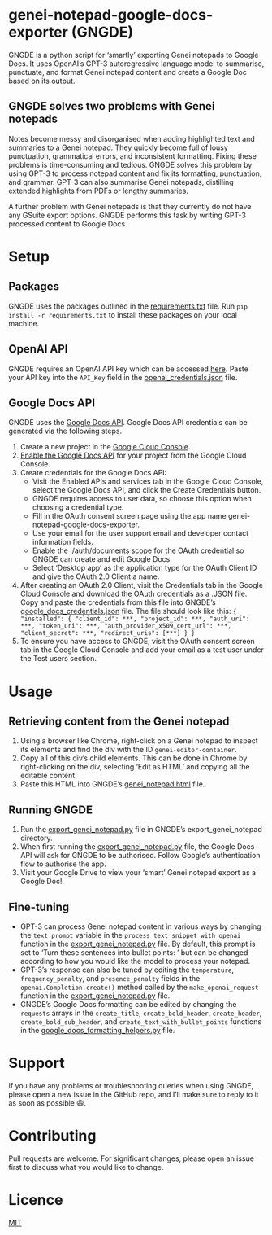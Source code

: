 # genei-notepad-google-docs-exporter (GNGDE)
GNGDE is a python script for ‘smartly’ exporting Genei notepads to Google Docs. It uses OpenAI’s GPT-3 autoregressive language model to summarise, punctuate, and format Genei notepad content and create a Google Doc based on its output. 

## GNGDE solves two problems with Genei notepads
Notes become messy and disorganised when adding highlighted text and summaries to a Genei notepad. They quickly become full of lousy punctuation, grammatical errors, and inconsistent formatting. Fixing these problems is time-consuming and tedious. GNGDE solves this problem by using GPT-3 to process notepad content and fix its formatting, punctuation, and grammar. GPT-3 can also summarise Genei notepads, distilling extended highlights from PDFs or lengthy summaries. 

A further problem with Genei notepads is that they currently do not have any GSuite export options. GNGDE performs this task by writing GPT-3 processed content to Google Docs. 

# Setup
## Packages
GNGDE uses the packages outlined in the [requirements.txt](requirements.txt) file. Run `pip install -r requirements.txt` to install these packages on your local machine.

## OpenAI API
GNGDE requires an OpenAI API key which can be accessed [here](https://beta.openai.com/account/api-keys). Paste your API key into the `API_Key` field in the [openai_credentials.json](openai_credentials.json) file.

## Google Docs API
GNGDE uses the [Google Docs API](https://developers.google.com/docs/api). Google Docs API credentials can be generated via the following steps. 
1. Create a new project in the [Google Cloud Console](https://console.cloud.google.com/).
2. [Enable the Google Docs API](https://console.cloud.google.com/apis/library/docs.googleapis.com) for your project from the Google Cloud Console. 
3. Create credentials for the Google Docs API:
    - Visit the Enabled APIs and services tab in the Google Cloud Console, select the Google Docs API, and click the Create Credentials button. 
    - GNGDE requires access to user data, so choose this option when choosing a credential type. 
    - Fill in the OAuth consent screen page using the app name genei-notepad-google-docs-exporter. 
    - Use your email for the user support email and developer contact information fields. 
    - Enable the ./auth/documents scope for the OAuth credential so GNGDE can create and edit Google Docs. 
    - Select ‘Desktop app’ as the application type for the OAuth Client ID and give the OAuth 2.0 Client a name. 
4. After creating an OAuth 2.0 Client, visit the Credentials tab in the Google Cloud Console and download the OAuth credentials as a .JSON file. Copy and paste the credentials from this file into GNGDE’s [google_docs_credentials.json](google_docs_credentials.json) file. The file should look like this:
`{
  "installed": {
    "client_id": ***,
    "project_id": ***,
    "auth_uri": ***,
    "token_uri": ***,
    "auth_provider_x509_cert_url": ***,
    "client_secret": ***,
    "redirect_uris": [***]
  }
}`
5. To ensure you have access to GNGDE, visit the OAuth consent screen tab in the Google Cloud Console and add your email as a test user under the Test users section. 

# Usage
## Retrieving content from the Genei notepad
1. Using a browser like Chrome, right-click on a Genei notepad to inspect its elements and find the div with the ID `genei-editor-container`. 
2. Copy all of this div’s child elements. This can be done in Chrome by right-clicking on the div, selecting ‘Edit as HTML’ and copying all the editable content. 
3. Paste this HTML into GNGDE’s [genei_notepad.html](genei_notepad.html) file. 

## Running GNGDE
1. Run the [export_genei_notepad.py](export_genei_notepad.py) file in GNGDE’s export_genei_notepad directory.
2. When first running the [export_genei_notepad.py](export_genei_notepad.py) file, the Google Docs API will ask for GNGDE to be authorised. Follow Google’s authentication flow to authorise the app. 
3. Visit your Google Drive to view your ‘smart’ Genei notepad export as a Google Doc!

## Fine-tuning
- GPT-3 can process Genei notepad content in various ways by changing the `text_prompt` variable in the `process_text_snippet_with_openai` function in the [export_genei_notepad.py](export_genei_notepad.py) file. By default, this prompt is set to ‘Turn these sentences into bullet points: ’ but can be changed according to how you would like the model to process your notepad. 
- GPT-3’s response can also be tuned by editing the `temperature`, `frequency_penalty`, and `presence_penalty` fields in the `openai.Completion.create()` method called by the `make_openai_request` function in the [export_genei_notepad.py](export_genei_notepad.py) file. 
- GNGDE’s Google Docs formatting can be edited by changing the `requests` arrays in the `create_title`, `create_bold_header`, `create_header`, `create_bold_sub_header`, and `create_text_with_bullet_points` functions in the [google_docs_formatting_helpers.py](google_docs_formatting_helpers.py) file. 

# Support
If you have any problems or troubleshooting queries when using GNGDE, please open a new issue in the GitHub repo, and I’ll make sure to reply to it as soon as possible 😃.

# Contributing
Pull requests are welcome. For significant changes, please open an issue first to discuss what you would like to change.

# Licence
[MIT](https://choosealicense.com/licenses/mit/)







